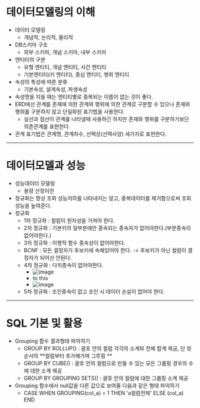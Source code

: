 # 데이터모델링의 이해
- 데이터 모델링
  - 개념적, 논리적, 물리적
- DB스키마 구조
  - 외부 스키마, 개념 스키마, 내부 스키마
- 엔티티의 구분
  - 유형 엔티티, 개념 엔티티, 사건 엔티티
  - 기본엔티티(키 엔티티), 중심 엔티티, 행위 엔티티
- 속성의 특성에 따른 분류
  - 기본속성, 설계속성, 파생속성
- 속성명을 지을 때는 엔티티별로 중복되는 이름이 없는 것이 좋다.
- ERD에선 관계를 존재에 의한 관계와 행위에 의한 관계로 구분할 수 있으나 존재와 행위를 구분하지 않고 단일화된 표기법을 사용한다.
  - 실선과 점선이 관계를 나타낼때 사용하긴 하지만 존재와 행위를 구분하기보단 의존관계를 표현한다.
- 관계 표기법은 관계명, 관계차수, 선택성(선택사양) 세가지로 표현한다.

--- 
# 데이터모델과 성능
- 성능데이터 모델링
  - 용량 산정이란
- 정규화는 항상 조회 성능저하를 나타내지는 않고, 중복데이터를 제거함으로써 조회성능을 높여준다.
- 정규화
  - 1차 정규화 : 컬럼이 원자성을 가져야 한다.
  - 2차 정규화 : 기본키의 일부분에만 종속되는 종속자가 없어야한다.(부분종속이 없어야한다.)
  - 3차 정규화 : 이행적 함수 종속성이 없어야한다.
  - BCNF : 모든 결정자가 후보키에 속해있어야 한다. -> 후보키가 아닌 컬럼이 결정자가 되어선 안된다.
  - 4차 정규화 : 다치종속이 없어야한다.
    - ![image](https://github.com/DGUN52/Learn-SQLP/assets/125403830/91a67ced-3d40-46cd-8dab-02b90ebec922)
    - to this
    - ![image](https://github.com/DGUN52/Learn-SQLP/assets/125403830/7e29c241-41ff-4639-98f5-3bc8874214a7)
  - 5차 정규화 : 조인종속이 없고 조인 시 데이터 손실이 없어야 한다.
----------
# SQL 기본 및 활용
- Grouping 함수 결과형태 파악하기
  - GROUP BY ROLLUP() : 괄호 안의 컬럼 각각의 소계와 전체 합계 제공, 단 뒷순서의 **컬럼부터 추가해가며 그루핑 **
  - GROUP BY CUBE() : 괄호 안의 컬럼으로 만들 수 있는 모든 그룹핑 경우의 수에 대한 소계 제공
  - GROUP BY GROUPING SETS() : 괄호 안의 컬럼에 대한 그룹핑 소계 제공
- Grouping 함수에서 null값을 다른 값으로 보여줄 다음과 같은 형태 파악하기
  - CASE WHEN GROUPING(col_a) = 1 THEN 'a컬럼전체' ELSE (col_a) END
